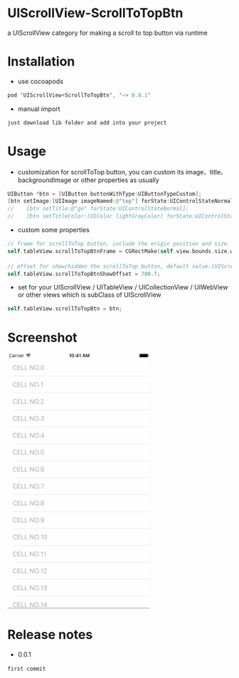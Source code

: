 # UIScrollView-ScrollToTopBtn

a UIScrollView category for making a scroll to top button via runtime

# Installation

- use cocoapods
```swift
pod 'UIScrollView+ScrollToTopBtn', '~> 0.0.1'
```
- manual import
```swift
just download lib folder and add into your project
```

# Usage

- customization for scrollToTop button, you can custom its image、title、backgroundImage or other properties as usually
```swift
UIButton *btn = [UIButton buttonWithType:UIButtonTypeCustom];
[btn setImage:[UIImage imageNamed:@"top"] forState:UIControlStateNormal];
//    [btn setTitle:@"go" forState:UIControlStateNormal];
//    [btn setTitleColor:[UIColor lightGrayColor] forState:UIControlStateNormal];
```
- custom some properties
```swift
// frame for scrollToTop button, include the origin position and size. default size: 44.f(side length) and its margin 12.f
self.tableView.scrollToTopBtnFrame = CGRectMake(self.view.bounds.size.width - 100, self.view.bounds.size.height - 100, 100, 100);

// offset for show/hidden the scrollToTop button, default value:[UIScreen mainScreen].bounds.size.height
self.tableView.scrollToTopBtnShowOffset = 700.f;
```

- set for your UIScrollView / UITableView / UICollectionView / UIWebView or other views which is subClass of UIScrollView
```swift
self.tableView.scrollToTopBtn = btn;
```

# Screenshot

<img src="screenshots.gif" width="320">

# Release notes

- 0.0.1

`first commit`
